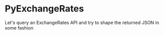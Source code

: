 # PyExchangeRates
Let's query an ExchangeRates API and try to shape the returned JSON in some fashion